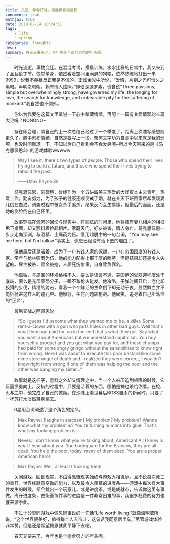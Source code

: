```yaml
---
title: 又是一年春好处，绝胜烟柳满皇都
connments: true
mathjax: true
date: 2018-02-14 18:24:51
tags: 
	- life
	- spring
categories: thoughts
desc:
summary: 春天又要来了，今年也是个适合努力的年头呢。
---
```


　　时光流逝，事物变迁。在混混考试，摸鱼训练，水水比赛的日常中，我又来到了圣瓦伦丁节。依然单身，依然看着空间里满屏的狗粮，依然熟练地打出一串9999，说我不羡慕反正我是不信的。正如余光中所说，“爱情，片刻之光可恒久之黑暗。声明之晦朔，赖有情人烛照。”即便深邃罗素，也曾说“Three passions, simple but overwhelmingly strong, have governed my life: the longing for love, the search for knowledge, and unbearable pity for the suffering of mankind.”我自然也不例外。

　　你以为我要在这篇文里诉说一下心中暗藏情愫，再配上一篇有关爱情观的长篇大论吗？NONONO~

　　存在即合理，隔自己的上一次总结已经过了一个季度了，距离上次瞎写感想则更久了。胸中淤积情绪，自然是要写上一段，奈何文字功力自高中以来就是我的弱项，也没时间雕琢一下，不知以后自己看到会不会发笑呢~所以今天带来的是《马克思佩恩3》的游戏体验wwwww



>    Way I see it, there's two types of people. Those who spend their lives trying to build a future, and those who spend their lives trying to rebuild the past.
>
>    ——《Max Payne 3》

　　马克思佩恩，前警察，曾经作为一个五讲四美三热爱的大好资本主义青年，热爱工作，勤奋努力，为了孩子的健康还顺便戒了烟，就在某天下班回家后却发现妻儿倒在血泊。调查过程中被女杀手追杀，结果反而互生情愫，但最后的画面，还是她的侧脸倒在自己怀里。

　　故事穿插在佩恩的回忆与现实中，在回忆的时间里，他将装有妻儿相片的相框甩下桌面，却又颤抖着捡起相片。家庭灭门，好友被害，情人身亡。马克思佩恩一步步走向深渊，与酒精、止痛药为伍。借用超脱中的一句台词，“You may see me here, but I'm hallow.”事实上，佩恩已经没有活下去的理由了。

　　但他最后还是活着，成为了一户有钱人家的保镖，一户在穷困国度的有钱人家。常年与枪林弹雨为伍，他的能力配得上那丰厚的酬劳，但是结果却还是令人失望的。雇主被杀，赎金被抢，人质死伤惨重，自身背负罪名。

　　他孤独，与周围的环境格格不入，要么是语言不通，美国佬的受欢迎程度处于底端，要么是充斥暴恐分子，一眼不和枪火迸发。他冷酷，子弹时间开启，老化却狡猾的步伐，精准的射击，看着一个个鲜活的生命倒下却无动于衷，显然鲜血并不能折射进这样人的瞳孔中。他愤怒，任何问题转枪战。他固执，追寻着自己所笃信的“正义”。

　　最后交战之际佩恩说

>    “So I guess I'd become what they wanted me to be, a killer. Some rent-a-clown with a gun who puts holes in other bad guys. Well that's what they had paid for, so in the end that's what they got. Say what you want about Americans but we understand capitalism. You buy yourself a product and you get what you pay for, and these chumps had paid for some angry gringo without the sensibilities to know right from wrong. Here I was about to execute this poor bastard like some dime store angel of death and I realized they were correct, I wouldn't know right from wrong if one of them was helping the poor and the other was banging my sister...”

　　故事就是这样子，意料之外却又情理之中，当一个人被压迫到极限的时候，它反而愤勇向上，反抗的过程中，只要是活着的东西，哪怕是神也杀给你看。在枪、火与血中，他完成了自己的救赎。在沙滩上看见幕后BOSS自杀的新闻时，只要了一杯苏打水淡然转身离去。

　　R星用台词阐述了这个角色的定义。


>    Max Payne: [laughs in sarcasm] My problem? My problem? Wanna know what my problem is? You're turning humans into glue! That's what my fucking problem is!  

>    Neves: I don't know what you're talking about, American! All I know is what I hear about you. You bodyguard for the Brancos, they are all dead. You help the poor, today, many of them dead. You are a proper American hero!

>    Max Payne: Well, at least I fucking tried!

　　关闭游戏，回到现实，不由得感慨现实始终与游戏大相径庭。且不说每次死亡的重开，世界线肆意变动的能力，以及最令人羡慕的进度条——游戏中每次有大事件发生的时候，都会跳出一个玩意儿，或是进度条，或是成就点，告诉你这里有事做。离开进度条，要衡量每件事的进度是一件非常困难的事，我很多枉费的努力也就来源于此。

　　不过十分赞同游戏中佩恩同事说的一句话“Life worth living.”就像海明威所说，“这个世界很美好，值得每个人去奋斗，这句话我同意后半句。”尽管游戏体验非常赞，但是还是希望佩恩就此平静下去吧。

　　春天又要来了，今年也是个适合努力的年头呢。
